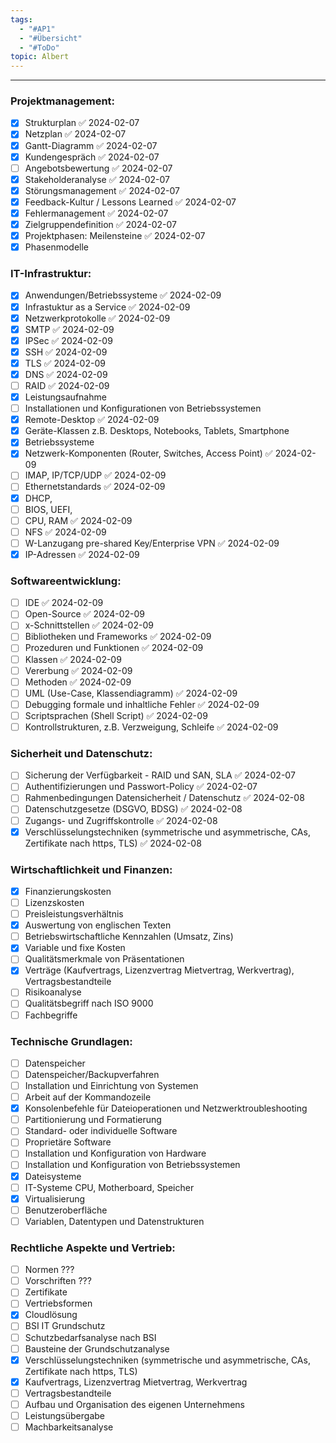 ```yaml
---
tags:
  - "#AP1"
  - "#Übersicht"
  - "#ToDo"
topic: Albert
---
```



---

### Projektmanagement:

- [x] Strukturplan ✅ 2024-02-07
- [x] Netzplan ✅ 2024-02-07
- [x] Gantt-Diagramm ✅ 2024-02-07
- [x] Kundengespräch ✅ 2024-02-07
- [ ] Angebotsbewertung ✅ 2024-02-07
- [x] Stakeholderanalyse ✅ 2024-02-07
- [x] Störungsmanagement ✅ 2024-02-07
- [x] Feedback-Kultur / Lessons Learned ✅ 2024-02-07
- [x] Fehlermanagement ✅ 2024-02-07
- [x] Zielgruppendefinition ✅ 2024-02-07
- [x] Projektphasen: Meilensteine ✅ 2024-02-07
- [x] Phasenmodelle

### IT-Infrastruktur:

- [x] Anwendungen/Betriebssysteme ✅ 2024-02-09
- [x] Infrastuktur as a Service ✅ 2024-02-09
- [x] Netzwerkprotokolle ✅ 2024-02-09
- [x] SMTP ✅ 2024-02-09
- [x] IPSec ✅ 2024-02-09
- [x] SSH ✅ 2024-02-09
- [x] TLS ✅ 2024-02-09
- [x] DNS ✅ 2024-02-09
- [ ] RAID ✅ 2024-02-09
- [x] Leistungsaufnahme
- [ ] Installationen und Konfigurationen von Betriebssystemen
- [x] Remote-Desktop ✅ 2024-02-09
- [x] Geräte-Klassen z.B. Desktops, Notebooks, Tablets, Smartphone
- [x] Betriebssysteme
- [x] Netzwerk-Komponenten (Router, Switches, Access Point) ✅ 2024-02-09
- [ ] IMAP, IP/TCP/UDP ✅ 2024-02-09
- [ ] Ethernetstandards ✅ 2024-02-09
- [x] DHCP, 
- [ ] BIOS, UEFI, 
- [ ] CPU, RAM ✅ 2024-02-09
- [ ] NFS ✅ 2024-02-09
- [ ] W-Lanzugang pre-shared Key/Enterprise VPN ✅ 2024-02-09
- [x] IP-Adressen ✅ 2024-02-09

### Softwareentwicklung:

- [ ] IDE ✅ 2024-02-09
- [ ] Open-Source ✅ 2024-02-09
- [ ] x-Schnittstellen ✅ 2024-02-09
- [ ] Bibliotheken und Frameworks ✅ 2024-02-09
- [ ] Prozeduren und Funktionen ✅ 2024-02-09
- [ ] Klassen ✅ 2024-02-09
- [ ] Vererbung ✅ 2024-02-09
- [ ] Methoden ✅ 2024-02-09
- [ ] UML (Use-Case, Klassendiagramm) ✅ 2024-02-09
- [ ] Debugging formale und inhaltliche Fehler ✅ 2024-02-09
- [ ] Scriptsprachen (Shell Script) ✅ 2024-02-09
- [ ] Kontrollstrukturen, z.B. Verzweigung, Schleife ✅ 2024-02-09

### Sicherheit und Datenschutz:

- [ ] Sicherung der Verfügbarkeit - RAID und SAN, SLA ✅ 2024-02-07
- [ ] Authentifizierungen und Passwort-Policy ✅ 2024-02-07
- [ ] Rahmenbedingungen Datensicherheit / Datenschutz ✅ 2024-02-08
- [ ] Datenschutzgesetze (DSGVO, BDSG) ✅ 2024-02-08
- [ ] Zugangs- und Zugriffskontrolle ✅ 2024-02-08
- [x] Verschlüsselungstechniken (symmetrische und asymmetrische, CAs, Zertifikate nach https, TLS) ✅ 2024-02-08

### Wirtschaftlichkeit und Finanzen:

- [x] Finanzierungskosten
- [ ] Lizenzskosten
- [ ] Preisleistungsverhältnis
- [x] Auswertung von englischen Texten
- [ ] Betriebswirtschaftliche Kennzahlen (Umsatz, Zins)
- [x] Variable und fixe Kosten
- [ ] Qualitätsmerkmale von Präsentationen
- [x] Verträge (Kaufvertrags, Lizenzvertrag Mietvertrag, Werkvertrag), Vertragsbestandteile
- [ ] Risikoanalyse 
- [ ] Qualitätsbegriff nach ISO 9000
- [ ] Fachbegriffe

### Technische Grundlagen:

- [ ] Datenspeicher
- [ ] Datenspeicher/Backupverfahren
- [ ] Installation und Einrichtung von Systemen
- [ ] Arbeit auf der Kommandozeile
- [x] Konsolenbefehle für Dateioperationen und Netzwerktroubleshooting
- [ ] Partitionierung und Formatierung
- [ ] Standard- oder individuelle Software
- [ ] Proprietäre Software
- [ ] Installation und Konfiguration von Hardware
- [ ] Installation und Konfiguration von Betriebssystemen
- [x] Dateisysteme
- [ ] IT-Systeme CPU, Motherboard, Speicher
- [x] Virtualisierung
- [ ] Benutzeroberfläche
- [ ] Variablen, Datentypen und Datenstrukturen

### Rechtliche Aspekte und Vertrieb:

- [ ] Normen ???
- [ ] Vorschriften ???
- [ ] Zertifikate
- [ ] Vertriebsformen
- [x] Cloudlösung
- [ ] BSI IT Grundschutz
- [ ] Schutzbedarfsanalyse nach BSI
- [ ] Bausteine der Grundschutzanalyse
- [x] Verschlüsselungstechniken (symmetrische und asymmetrische, CAs, Zertifikate nach https, TLS)
- [x] Kaufvertrags, Lizenzvertrag Mietvertrag, Werkvertrag
- [ ] Vertragsbestandteile
- [ ] Aufbau und Organisation des eigenen Unternehmens
- [ ] Leistungsübergabe
- [ ] Machbarkeitsanalyse
